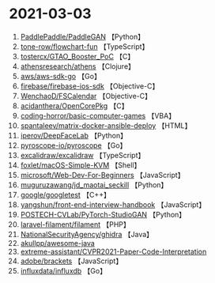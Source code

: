 # 2021-03-03

1. [PaddlePaddle/PaddleGAN](https://github.com/PaddlePaddle/PaddleGAN) 【Python】
2. [tone-row/flowchart-fun](https://github.com/tone-row/flowchart-fun) 【TypeScript】
3. [tostercx/GTAO_Booster_PoC](https://github.com/tostercx/GTAO_Booster_PoC) 【C】
4. [athensresearch/athens](https://github.com/athensresearch/athens) 【Clojure】
5. [aws/aws-sdk-go](https://github.com/aws/aws-sdk-go) 【Go】
6. [firebase/firebase-ios-sdk](https://github.com/firebase/firebase-ios-sdk) 【Objective-C】
7. [WenchaoD/FSCalendar](https://github.com/WenchaoD/FSCalendar) 【Objective-C】
8. [acidanthera/OpenCorePkg](https://github.com/acidanthera/OpenCorePkg) 【C】
9. [coding-horror/basic-computer-games](https://github.com/coding-horror/basic-computer-games) 【VBA】
10. [spantaleev/matrix-docker-ansible-deploy](https://github.com/spantaleev/matrix-docker-ansible-deploy) 【HTML】
11. [iperov/DeepFaceLab](https://github.com/iperov/DeepFaceLab) 【Python】
12. [pyroscope-io/pyroscope](https://github.com/pyroscope-io/pyroscope) 【Go】
13. [excalidraw/excalidraw](https://github.com/excalidraw/excalidraw) 【TypeScript】
14. [foxlet/macOS-Simple-KVM](https://github.com/foxlet/macOS-Simple-KVM) 【Shell】
15. [microsoft/Web-Dev-For-Beginners](https://github.com/microsoft/Web-Dev-For-Beginners) 【JavaScript】
16. [muguruzawang/jd_maotai_seckill](https://github.com/muguruzawang/jd_maotai_seckill) 【Python】
17. [google/googletest](https://github.com/google/googletest) 【C++】
18. [yangshun/front-end-interview-handbook](https://github.com/yangshun/front-end-interview-handbook) 【JavaScript】
19. [POSTECH-CVLab/PyTorch-StudioGAN](https://github.com/POSTECH-CVLab/PyTorch-StudioGAN) 【Python】
20. [laravel-filament/filament](https://github.com/laravel-filament/filament) 【PHP】
21. [NationalSecurityAgency/ghidra](https://github.com/NationalSecurityAgency/ghidra) 【Java】
22. [akullpp/awesome-java](https://github.com/akullpp/awesome-java) 
23. [extreme-assistant/CVPR2021-Paper-Code-Interpretation](https://github.com/extreme-assistant/CVPR2021-Paper-Code-Interpretation) 
24. [adobe/brackets](https://github.com/adobe/brackets) 【JavaScript】
25. [influxdata/influxdb](https://github.com/influxdata/influxdb) 【Go】

